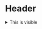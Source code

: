 # Header

<details><summary>This is visible</summary>This is hidden

- [ ] one
- [x] two

</details>

